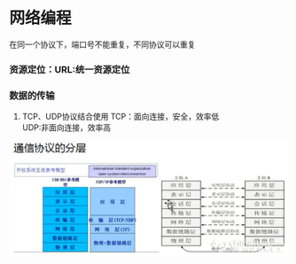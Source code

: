 # 网络编程
  在同一个协议下，端口号不能重复，不同协议可以重复<br>
### 资源定位：URL:统一资源定位
### 数据的传输
1. TCP、UDP协议结合使用
  TCP：面向连接，安全，效率低<br>
  UDP:非面向连接，效率高<br>
  
![avatar](https://github.com/SmallNancy/trueChain/blob/master/picture/net7.png) 

